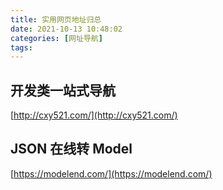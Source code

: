 ```yaml
---
title: 实用网页地址归总
date: 2021-10-13 10:48:02
categories: [网址导航]
tags:
---
```

## 开发类一站式导航
[http://cxy521.com/](http://cxy521.com/)

## JSON 在线转 Model
[https://modelend.com/](https://modelend.com/)